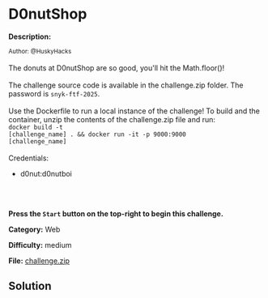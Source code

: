 # D0nutShop

**Description:**

<small>Author: @HuskyHacks</small><br><br>The donuts at D0nutShop are so good, you'll hit the Math.floor()!
<br><br> The challenge source code is available in the challenge.zip folder. The password is <code>snyk-ftf-2025</code>.
<br><br> Use the Dockerfile to run a local instance of the challenge! To build and the container, unzip the contents of the challenge.zip file and run:
<br><code>docker build -t [challenge_name] . && docker run -it -p 9000:9000 [challenge_name]</code>
<br><br>
Credentials:
  <br>
  <ul>
    <li> d0nut:d0nutboi
  </ul>
  <br><br>

<b>Press the <code>Start</code> button on the top-right to begin this challenge.</b>


**Category:** Web

**Difficulty:** medium

**File:** [challenge.zip](challenge.zip)

## Solution
